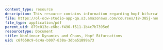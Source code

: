 ```yaml
---
content_type: resource
description: This resource contains information regarding hopf bifurcations.
file: https://ol-ocw-studio-app-qa.s3.amazonaws.com/courses/18-385j-nonlinear-dynamics-and-chaos-fall-2014/c6f658c96c4ab007838a3dba51899a73_MIT18_385JF14_Hopf-Bif.pdf
file_type: application/pdf
parent_uid: 879c013e-e6bc-f496-f511-1b4c7b7395e6
resourcetype: Document
title: Nonlinear Dynamics and Chaos, Hopf Bifurcations
uid: c6f658c9-6c4a-b007-838a-3dba51899a73
---
```

